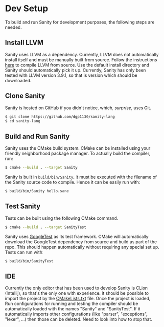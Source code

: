 # Dev Setup

To build and run Sanity for development purposes, the following steps are needed.

## Install LLVM

Sanity uses LLVM as a dependency. Currently, LLVM does not automatically install itself and must be manually built from
source. Follow the instructions [here](https://github.com/abenkhadra/llvm-pass-tutorial) to compile LLVM from source.
Use the default install directory and Sanity should automatically pick it up. Currently, Sanity has only been tested
with LLVM version 3.9.1, so that is version which should be downloaded.

## Clone Sanity

Sanity is hosted on GitHub if you didn't notice, which, *surprise*, uses Git.

```bash
$ git clone https://github.com/dgp1130/sanity-lang
$ cd sanity-lang
```

## Build and Run Sanity

Sanity uses the CMake build system. CMake can be installed using your friendly neighborhood package manager. To actually
build the compiler, run:

```bash
$ cmake --build . --target Sanity
```

Sanity is built in `build/bin/Sanity`. It must be executed with the filename of the Sanity source code to compile. Hence
it can be easily run with:

```bash
$ build/bin/Sanity hello.sane
```

## Test Sanity

Tests can be built using the following CMake command.

```bash
$ cmake --build . --target SanityTest
```

Sanity uses [GoogleTest](https://github.com/google/googletest) as its test framework. CMake will automatically download
the GoogleTest dependency from source and build as part of the repo. This should happen automatically without requiring
any special set up. Tests can run with:

```bash
$ build/bin/SanityTest
```

## IDE

Currently the only editor that has been used to develop Sanity is CLion (Intellij), so that's the only one with
experience. It should be possible to import the project by the
[CMakeLists.txt](https://github.com/dgp1130/sanity-lang/blob/master/CMakeLists.txt) file. Once the project is loaded,
Run configurations for running and testing the compiler should be automatically loaded with the names "Sanity" and
"SanityTest". If it automatically imports other configurations (like "parser", "exceptions", "lexer", ...) then those
can be deleted. Need to look into how to stop that.